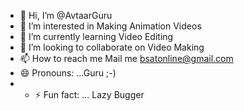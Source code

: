 - 👋 Hi, I’m @AvtaarGuru
- 👀 I’m interested in Making Animation Videos
- 🌱 I’m currently learning Video Editing
- 💞️ I’m looking to collaborate on Video Making
- 📫 How to reach me  Mail me bsatonline@gmail.com
- 😄 Pronouns: ...Guru ;-)
- - ⚡ Fun fact: ... Lazy Bugger 

<!---
AvtaarGuru/AvtaarGuru is a ✨ special ✨ repository because its `README.md` (this file) appears on your GitHub profile.
You can click the Preview link to take a look at your changes.
--->
